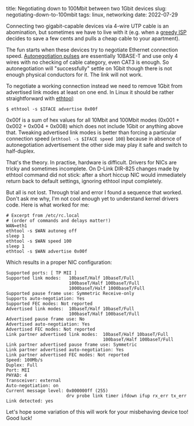 title: Negotiating down to 100Mbit between two 1Gbit devices
slug: negotiating-down-to-100mbit
tags: linux, networking
date: 2022-07-29


Connecting two gigabit-capable devices via 4-wire UTP cable is an abomination,
but sometimes we have to live with it (e.g. when a [greedy ISP]
decides to save a few cents and pulls a cheap cable to your apartment).

The fun starts when these devices try to negotiate Ethernet connection speed.
[Autonegotiation pulses] are essentially 10BASE-T and use only 4 wires with no
checking of cable category, even CAT3 is enough. So autonegotiation will
"successfully" settle on 1Gbit though there is not enough physical conductors
for it. The link will not work.

To negotiate a working connection instead we need to remove 1Gbit from
advertised link modes at least on one end. In Linux it should be rather
straightforward with [ethtool]:

```
$ ethtool -s $IFACE advertise 0x00f
```

0x00f is a sum of hex values for all 10Mbit and 100Mbit modes
(0x001 + 0x002 + 0x004 + 0x008) which does not include 1Gbit or anything
above that. Tweaking advertised link modes is better than forcing a particular
connection speed (`ethtool -s $IFACE speed 100`) because in absence of
autonegotiation advertisement the other side may play it safe and switch
to half-duplex.

That's the theory. In practise, hardware is difficult. Drivers for NICs are
tricky and sometimes incomplete. On D-Link DIR-825 changes made by ethtool
command did not stick: after a short hiccup NIC would immediately return back
to default settings, ignoring ethtool input completely.

But all is not lost. Through trial and error I found a sequence that worked.
Don't ask me why, I'm not cool enough yet to understand kernel drivers code.
Here is what worked for me:

```
# Excerpt from /etc/rc.local
# (order of commands and delays matter!)
WAN=eth1
ethtool -s $WAN autoneg off
sleep 1
ethtool -s $WAN speed 100
sleep 1
ethtool -s $WAN advertise 0x00f
```

Which results in a proper NIC configuration:

```
Supported ports: [ TP MII ]
Supported link modes:   10baseT/Half 10baseT/Full
                        100baseT/Half 100baseT/Full
                        1000baseT/Half 1000baseT/Full
Supported pause frame use: Symmetric Receive-only
Supports auto-negotiation: Yes
Supported FEC modes: Not reported
Advertised link modes:  10baseT/Half 10baseT/Full
                        100baseT/Half 100baseT/Full
Advertised pause frame use: No
Advertised auto-negotiation: Yes
Advertised FEC modes: Not reported
Link partner advertised link modes:  10baseT/Half 10baseT/Full
                                     100baseT/Half 100baseT/Full
Link partner advertised pause frame use: Symmetric
Link partner advertised auto-negotiation: Yes
Link partner advertised FEC modes: Not reported
Speed: 100Mb/s
Duplex: Full
Port: MII
PHYAD: 4
Transceiver: external
Auto-negotiation: on
Current message level: 0x000000ff (255)
                       drv probe link timer ifdown ifup rx_err tx_err
Link detected: yes
```

Let's hope some variation of this will work for your misbehaving device too!
Good luck!

[greedy ISP]: https://nevalink.net/
[Autonegotiation pulses]: https://en.wikipedia.org/wiki/Autonegotiation#Electrical_signals
[ethtool]: https://manpages.debian.org/ethtool
